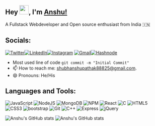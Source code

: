 ## Hey <img src="https://github.com/TheDudeThatCode/TheDudeThatCode/blob/master/Assets/Hi.gif" width="29">, I'm [Anshu!](https://linkfree.eddiehub.io/AnshuPathak-88825) 

A Fullstack Webdeveloper and Open source enthusiast from India :india:

## Socials:

[![Twitter](https://img.shields.io/badge/Twitter-%231DA1F2.svg?style=for-the-badge&logo=Twitter&logoColor=white)](https://twitter.com/Anshu_pathak12)[![LinkedIn](https://img.shields.io/badge/linkedin-%230077B5.svg?style=for-the-badge&logo=linkedin&logoColor=white)](https://www.linkedin.com/in/islem-maboud/)[![Instagram](https://img.shields.io/badge/Instagram-%23E4405F.svg?style=for-the-badge&logo=Instagram&logoColor=white)](https://www.instagram.com/anshu_pathak12/?hl=en) [![Gmail](https://img.shields.io/badge/Gmail-D14836?style=for-the-badge&logo=gmail&logoColor=white)](mailto:shubhanshupathak88825@gmail.com)[![Hashnode](https://img.shields.io/badge/Hashnode-2962FF?style=for-the-badge&logo=hashnode&logoColor=white)](https://hashnode.com/@anshu12)


- Most used line of code  `git commit -m "Initial Commit"`
- 📫 How to reach me: shubhanshupathak88825@gmail.com.
- 😄 Pronouns: He/His

## Languages and Tools:

 ![JavaScript](https://img.shields.io/badge/javascript-%23323330.svg?style=for-the-badge&logo=javascript&logoColor=%23F7DF1E)
 ![NodeJS](https://img.shields.io/badge/node.js-6DA55F?style=for-the-badge&logo=node.js&logoColor=white) 
 ![MongoDB](https://img.shields.io/badge/MongoDB-%234ea94b.svg?style=for-the-badge&logo=mongodb&logoColor=white)
 ![NPM](https://img.shields.io/badge/NPM-%23000000.svg?style=for-the-badge&logo=npm&logoColor=white)
![React](https://img.shields.io/badge/react-%2320232a.svg?style=for-the-badge&logo=react&logoColor=%2361DAFB)
![C](https://img.shields.io/badge/c-%2300599C.svg?style=for-the-badge&logo=c&logoColor=white)
![HTML5](https://img.shields.io/badge/html-%23E34F26.svg?style=for-the-badge&logo=html5&logoColor=white)
![CSS3](https://img.shields.io/badge/css-%231572B6.svg?style=for-the-badge&logo=css3&logoColor=white)
![bootstrap](https://img.shields.io/badge/Bootstrap-563D7C?style=for-the-badge&logo=bootstrap&logoColor=white)
![Git](https://img.shields.io/badge/git-%23F05033.svg?style=for-the-badge&logo=git&logoColor=white)
![C++](https://img.shields.io/badge/C%2B%2B-00599C?style=for-the-badge&logo=c%2B%2B&logoColor=white)
![Express](https://img.shields.io/badge/Express.js-000000?style=for-the-badge&logo=express&logoColor=white)
![jQuery](https://img.shields.io/badge/jquery-%230769AD.svg?style=for-the-badge&logo=jquery&logoColor=white)


  <!-- ![visitors](https://visitor-badge.glitch.me/badge?page_id=AnshuPathak-88825.AnshuPathak-88825&left_color=grey&right_color=blue) -->
  ![Anshu's GitHub stats](https://github-readme-stats.vercel.app/api?username=AnshuPathak-88825&show_icons=true&theme=tokyonight)
  ![Anshu's GitHub stats](https://github-readme-stats.vercel.app/api/top-langs?username=AnshuPathak-88825&show_icons=true&locale=en&layout=compact&theme=onedark)
  
  
